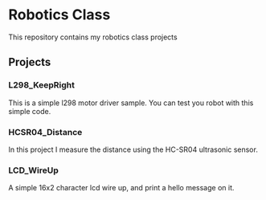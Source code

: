 # Robotics Class

This repository contains my robotics class projects

## Projects

### L298_KeepRight

This is a simple l298 motor driver sample. You can test you robot with this simple code.

### HCSR04_Distance

In this project I measure the distance using the HC-SR04 ultrasonic sensor.

### LCD_WireUp

A simple 16x2 character lcd wire up, and print a hello message on it.
